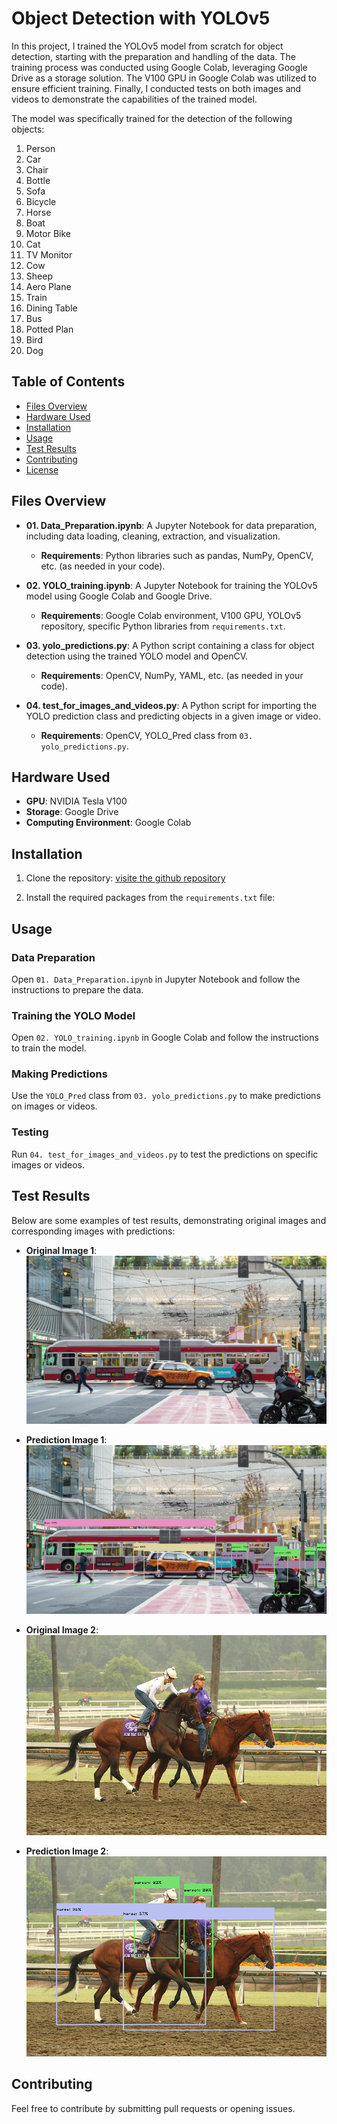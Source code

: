 # Object Detection with YOLOv5

In this project, I trained the YOLOv5 model from scratch for object detection, starting with the preparation and handling of the data. The training process was conducted using Google Colab, leveraging Google Drive as a storage solution. The V100 GPU in Google Colab was utilized to ensure efficient training. Finally, I conducted tests on both images and videos to demonstrate the capabilities of the trained model.

The model was specifically trained for the detection of the following objects:

01. Person
02. Car
03. Chair
04. Bottle
05. Sofa
06. Bicycle
07. Horse
08. Boat
09. Motor Bike
10. Cat
11. TV Monitor
12. Cow
13. Sheep
14. Aero Plane
15. Train
16. Dining Table
17. Bus
18. Potted Plan
19. Bird
20. Dog

## Table of Contents

- [Files Overview](#files-overview)
- [Hardware Used](#hardware-used)
- [Installation](#installation)
- [Usage](#usage)
- [Test Results](#test-results)
- [Contributing](#contributing)
- [License](#license)

## Files Overview

- **01. Data_Preparation.ipynb**: A Jupyter Notebook for data preparation, including data loading, cleaning, extraction, and visualization.
  - **Requirements**: Python libraries such as pandas, NumPy, OpenCV, etc. (as needed in your code).

- **02. YOLO_training.ipynb**: A Jupyter Notebook for training the YOLOv5 model using Google Colab and Google Drive.
  - **Requirements**: Google Colab environment, V100 GPU, YOLOv5 repository, specific Python libraries from `requirements.txt`.

- **03. yolo_predictions.py**: A Python script containing a class for object detection using the trained YOLO model and OpenCV.
  - **Requirements**: OpenCV, NumPy, YAML, etc. (as needed in your code).

- **04. test_for_images_and_videos.py**: A Python script for importing the YOLO prediction class and predicting objects in a given image or video.
  - **Requirements**: OpenCV, YOLO_Pred class from `03. yolo_predictions.py`.

## Hardware Used

- **GPU**: NVIDIA Tesla V100
- **Storage**: Google Drive
- **Computing Environment**: Google Colab

## Installation

1. Clone the repository: [visite the github repository](https://github.com/ultralytics/yolov5)

2. Install the required packages from the `requirements.txt` file:


## Usage

### Data Preparation

Open `01. Data_Preparation.ipynb` in Jupyter Notebook and follow the instructions to prepare the data.

### Training the YOLO Model

Open `02. YOLO_training.ipynb` in Google Colab and follow the instructions to train the model.

### Making Predictions

Use the `YOLO_Pred` class from `03. yolo_predictions.py` to make predictions on images or videos.

### Testing

Run `04. test_for_images_and_videos.py` to test the predictions on specific images or videos.

## Test Results

Below are some examples of test results, demonstrating original images and corresponding images with predictions:

- **Original Image 1**: ![Original Image 1](test_1.jpg)
- **Prediction Image 1**: ![Prediction Image 1](test_1_pred.png)

- **Original Image 2**: ![Original Image 2](test_2.jpg)
- **Prediction Image 2**: ![Prediction Image 2](test_2_pred.png)


## Contributing

Feel free to contribute by submitting pull requests or opening issues.

